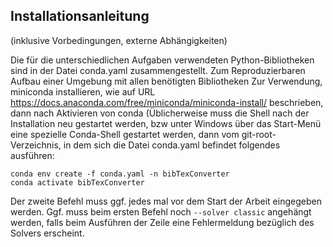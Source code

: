## Installationsanleitung 

(inklusive Vorbedingungen, externe Abhängigkeiten)

Die für die unterschiedlichen Aufgaben verwendeten Python-Bibliotheken sind in der Datei conda.yaml zusammengestellt. 
Zum Reproduzierbaren Aufbau einer Umgebung mit allen benötigten Bibliotheken
Zur Verwendung, miniconda installieren, wie auf URL https://docs.anaconda.com/free/miniconda/miniconda-install/ beschrieben,
dann nach Aktivieren von conda (Üblicherweise muss die Shell nach der Installation neu gestartet werden, bzw unter Windows
über das Start-Menü eine spezielle Conda-Shell gestartet werden, dann vom git-root-Verzeichnis, in dem sich die Datei conda.yaml
befindet folgendes ausführen: 

	conda env create -f conda.yaml -n bibTexConverter
	conda activate bibTexConverter

Der zweite Befehl muss ggf. jedes mal vor dem Start der Arbeit eingegeben werden. Ggf. muss beim ersten Befehl noch `--solver classic` angehängt werden, falls beim Ausführen der Zeile eine Fehlermeldung bezüglich des Solvers erscheint.
